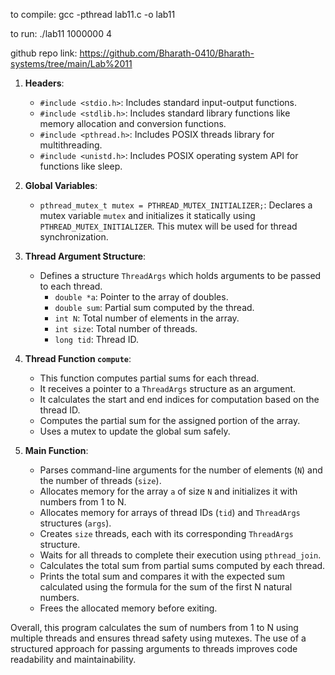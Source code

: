 to compile: gcc -pthread lab11.c -o lab11

to run: ./lab11 1000000 4 


github repo link:  https://github.com/Bharath-0410/Bharath-systems/tree/main/Lab%2011


1. **Headers**:
   - `#include <stdio.h>`: Includes standard input-output functions.
   - `#include <stdlib.h>`: Includes standard library functions like memory allocation and conversion functions.
   - `#include <pthread.h>`: Includes POSIX threads library for multithreading.
   - `#include <unistd.h>`: Includes POSIX operating system API for functions like sleep.

2. **Global Variables**:
   - `pthread_mutex_t mutex = PTHREAD_MUTEX_INITIALIZER;`: Declares a mutex variable `mutex` and initializes it statically using `PTHREAD_MUTEX_INITIALIZER`. This mutex will be used for thread synchronization.

3. **Thread Argument Structure**:
   - Defines a structure `ThreadArgs` which holds arguments to be passed to each thread.
     - `double *a`: Pointer to the array of doubles.
     - `double sum`: Partial sum computed by the thread.
     - `int N`: Total number of elements in the array.
     - `int size`: Total number of threads.
     - `long tid`: Thread ID.

4. **Thread Function `compute`**:
   - This function computes partial sums for each thread.
   - It receives a pointer to a `ThreadArgs` structure as an argument.
   - It calculates the start and end indices for computation based on the thread ID.
   - Computes the partial sum for the assigned portion of the array.
   - Uses a mutex to update the global sum safely.

5. **Main Function**:
   - Parses command-line arguments for the number of elements (`N`) and the number of threads (`size`).
   - Allocates memory for the array `a` of size `N` and initializes it with numbers from 1 to N.
   - Allocates memory for arrays of thread IDs (`tid`) and `ThreadArgs` structures (`args`).
   - Creates `size` threads, each with its corresponding `ThreadArgs` structure.
   - Waits for all threads to complete their execution using `pthread_join`.
   - Calculates the total sum from partial sums computed by each thread.
   - Prints the total sum and compares it with the expected sum calculated using the formula for the sum of the first N natural numbers.
   - Frees the allocated memory before exiting.

Overall, this program calculates the sum of numbers from 1 to N using multiple threads and ensures thread safety using mutexes. The use of a structured approach for passing arguments to threads improves code readability and maintainability.
